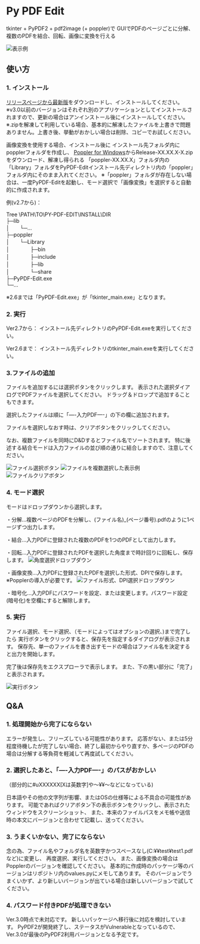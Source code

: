 # Py PDF Edit

tkinter + PyPDF2 + pdf2image (+ poppler)で
GUIでPDFのページごとに分解、複数のPDFを結合、回転、画像に変換を行える

![表示例](img/window.png)

## 使い方
### 1. インストール

[リリースページから最新版](https://github.com/HsaSheep/py-pdf-edit/releases/latest/)をダウンロードし、インストールしてください。
※v3.0以前のバージョンはそれぞれ別のアプリケーションとしてインストールされますので、更新の場合はアンインストール後にインストールしてください。
※.zipを解凍して利用している場合、基本的に解凍したファイルを上書きで問題ありません。上書き後、挙動がおかしい場合は削除、コピーでお試しください。

画像変換を使用する場合、インストール後に
インストール先フォルダ内にpopplerフォルダを作成し、
[Poppler for Windows]([https://blog.alivate.com.au/poppler-windows/](https://github.com/oschwartz10612/poppler-windows/releases))からRelease-XX.XX.X-X.zipをダウンロード、解凍し得られる
「poppler-XX.XX.X」フォルダ内の「Library」フォルダをPyPDF-Editインストール先ディレクトリ内の「poppler」フォルダ内にそのまま入れてください。
※「poppler」フォルダが存在しない場合は、一度PyPDF-Editを起動し、モード選択で「画像変換」を選択すると自動的に作成されます。

例(v2.7から)：
<p>Tree \PATH\TO\PY-PDF-EDIT\INSTALL\DIR<br>
├─lib<br>
│　　└─…<br>
├─poppler<br>
│　　└─Library<br>
│　　　　├─bin<br>
│　　　　├─include<br>
│　　　　├─lib<br>
│　　　　└─share<br>
├─PyPDF-Edit.exe<br>
└─…
</p>
※2.6までは「PyPDF-Edit.exe」が「tkinter_main.exe」となります。

### 2. 実行

Ver2.7から： インストール先ディレクトリのPyPDF-Edit.exeを実行してください。

Ver2.6まで： インストール先ディレクトリのtkinter_main.exeを実行してください。

### 3.ファイルの追加

ファイルを追加するには選択ボタンをクリックします。
表示された選択ダイアログでPDFファイルを選択してください。
ドラッグ＆ドロップで追加することもできます。

選択したファイルは順に「—-入力PDF—-」の下の欄に追加されます。

ファイルを選択しなおす時は、クリアボタンをクリックしてください。

なお、複数ファイルを同時にD&Dするとファイル名でソートされます。
特に後述する結合モードは入力ファイルの並び順の通りに結合しますので、注意してください。

![ファイル選択ボタン](img/file_select.png)
![ファイルを複数選択した表示例](img/input_files.png)
![ファイルクリアボタン](img/file_clear.png)

### 4. モード選択

モードはドロップダウンから選択します。

・分解…複数ページのPDFを分解し、(ファイル名)_(ページ番号).pdfのように1ページずつ出力します。

・結合…入力PDFに登録された複数のPDFを1つのPDFとして出力します。

・回転…入力PDFに登録されたPDFを選択した角度まで時計回りに回転し、保存します。
![角度選択ドロップダウン](img/angle_select.png)

・画像変換…入力PDFに登録されたPDFを選択した形式、DPIで保存します。※Popplerの導入が必要です。
![ファイル形式、DPI選択ドロップダウン](img/format_select.png)

・暗号化…入力PDFにパスワードを設定、または変更します。パスワード設定(暗号化)を空欄にすると解除します。

### 5. 実行

ファイル選択、モード選択、（モードによってはオプションの選択、)まで完了したら
実行ボタンをクリックすると、保存先を指定するダイアログが表示されます。
保存先、単一のファイルを書き出すモードの場合はファイル名を決定すると出力を開始します。

完了後は保存先をエクスプローラで表示します。
また、下の黒い部分に「完了」と表示されます。

![実行ボタン](img/run.png)

## Q&A

### 1. 処理開始から完了にならない

エラーが発生し、フリーズしている可能性があります。
応答がない、または5分程度待機したが完了しない場合、終了し最初からやり直すか、多ページのPDFの場合は分解する等負荷を軽減して再度試してください。

### 2. 選択したあと、「—-入力PDF—-」のパスがおかしい
（部分的に#uXXXXXX[Xは英数字]や〜¥¥〜などになっている)

日本語やその他の文字列が影響、またはOSの仕様等による不具合の可能性があります。
可能であればクリアボタン下の表示ボタンをクリックし、表示されたウィンドウをスクリーンショット、
また、本来のファイルパスをメモ帳や送信時の本文にバージョンと合わせて記載し、送ってください。

### 3. うまくいかない、完了にならない

念の為、ファイル名やフォルダ名を英数字かつスペースなし(C:¥¥test¥test1.pdfなど)に変更し、
再度選択、実行してください。
また、画像変換の場合はPopplerのバージョンを確認してください。
基本的に作成時のパッケージ等のバージョンはリポジトリ内のvalues.pyにメモしてあります。
そのバージョンでうまくいかず、より新しいバージョンが出ている場合は新しいバージョンで試してください。

### 4. パスワード付きPDFが処理できない

Ver.3.0時点で未対応です。
新しいパッケージへ移行後に対応を検討しています。
PyPDF2が開発終了し、ステータスがVulnerableとなっているので、Ver.3.0が最後のPyPDF2利用バージョンとなる予定です。
